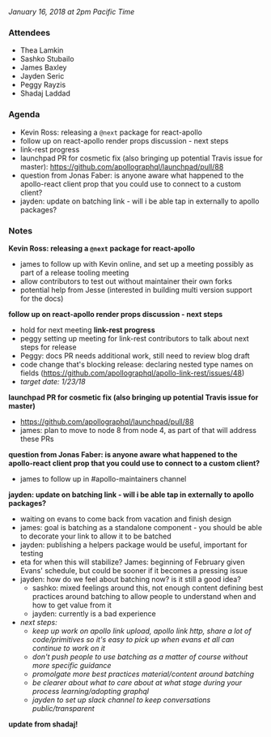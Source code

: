 _January 16, 2018 at 2pm Pacific Time_

### Attendees

- Thea Lamkin
- Sashko Stubailo
- James Baxley
- Jayden Seric
- Peggy Rayzis
- Shadaj Laddad

### Agenda

- Kevin Ross: releasing a `@next` package for react-apollo
- follow up on react-apollo render props discussion - next steps
- link-rest progress
- launchpad PR for cosmetic fix (also bringing up potential Travis issue for master): https://github.com/apollographql/launchpad/pull/88
- question from Jonas Faber: is anyone aware what happened to the apollo-react client prop that you could use to connect to a custom client?
- jayden: update on batching link - will i be able tap in externally to apollo packages?

### Notes

**Kevin Ross: releasing a `@next` package for react-apollo**

- james to follow up with Kevin online, and set up a meeting possibly as part of a release tooling meeting
- allow contributors to test out without maintainer their own forks
- potential help from Jesse (interested in building multi version support for the docs)

**follow up on react-apollo render props discussion - next steps**

- hold for next meeting
  **link-rest progress**
- peggy setting up meeting for link-rest contributors to talk about next steps for release
- Peggy: docs PR needs additional work, still need to review blog draft
- code change that's blocking release: declaring nested type names on fields (https://github.com/apollographql/apollo-link-rest/issues/48)
- _target date: 1/23/18_

**launchpad PR for cosmetic fix (also bringing up potential Travis issue for master)**

- https://github.com/apollographql/launchpad/pull/88
- james: plan to move to node 8 from node 4, as part of that will address these PRs

**question from Jonas Faber: is anyone aware what happened to the apollo-react client prop that you could use to connect to a custom client?**

- james to follow up in #apollo-maintainers channel

**jayden: update on batching link - will i be able tap in externally to apollo packages?**

- waiting on evans to come back from vacation and finish design
- james: goal is batching as a standalone component - you should be able to decorate your link to allow it to be batched
- jayden: publishing a helpers package would be useful, important for testing
- eta for when this will stabilize? James: beginning of February given Evans' schedule, but could be sooner if it becomes a pressing issue
- jayden: how do we feel about batching now? is it still a good idea?
  - sashko: mixed feelings around this, not enough content defining best practices around batching to allow people to understand when and how to get value from it
  - jayden: currently is a bad experience
- _next steps:_
  - _keep up work on apollo link upload, apollo link http, share a lot of code/primitives so it's easy to pick up when evans et all can continue to work on it_
  - _don't push people to use batching as a matter of course without more specific guidance_
  - _promolgate more best practices material/content around batching_
  - _be clearer about what to care about at what stage during your process learning/adopting graphql_
  - _jayden to set up slack channel to keep conversations public/transparent_

**update from shadaj!**
